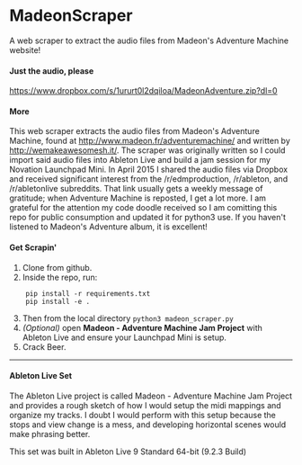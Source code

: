 # MadeonScraper

A web scraper to extract the audio files from Madeon's Adventure Machine
website!

#### Just the audio, please

https://www.dropbox.com/s/1ururt0l2dqiloa/MadeonAdventure.zip?dl=0

#### More

This web scraper extracts the audio files from Madeon's Adventure Machine, found
at http://www.madeon.fr/adventuremachine/ and written by http://wemakeawesomesh.it/. The scraper was originally written so I could import said audio files into Ableton Live and build a jam session for my Novation Launchpad Mini. In April 2015 I shared the audio files via Dropbox and received significant interest from the /r/edmproduction, /r/ableton, and /r/abletonlive subreddits. That link usually gets a weekly message of gratitude; when Adventure Machine is reposted,
I get a lot more. I am grateful for the attention my code doodle received so I
am comitting this repo for public consumption and updated it for python3 use. If
you haven't listened to Madeon's Adventure album, it is excellent!

#### Get Scrapin'

1. Clone from github.
2. Inside the repo, run:
```
    pip install -r requirements.txt
    pip install -e .
```
3. Then from the local directory `python3 madeon_scraper.py`
4. *(Optional)* open **Madeon - Adventure Machine Jam Project** with Ableton Live and ensure your Launchpad Mini is setup.
5. Crack Beer.
---
#### Ableton Live Set

The Ableton Live project is called Madeon - Adventure Machine Jam Project and provides a rough sketch of how I would setup the midi mappings and organize my tracks. I doubt I would perform with this setup because the stops and view change is a mess, and developing horizontal scenes would make phrasing better.

This set was built in Ableton Live 9 Standard 64-bit (9.2.3 Build)
